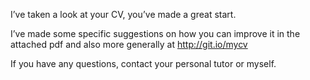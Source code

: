 I’ve taken a look at your CV, you’ve made a great start.

I’ve made some specific suggestions on how you can improve it in the attached pdf and also more generally at http://git.io/mycv

If you have any questions, contact your personal tutor or myself.
